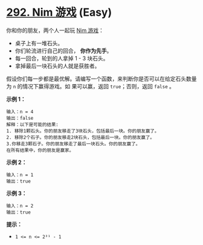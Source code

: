 # [292. Nim 游戏][link] (Easy)

[link]: https://leetcode.cn/problems/nim-game/

你和你的朋友，两个人一起玩 [Nim 游戏](https://baike.baidu.com/item/Nim游戏/6737105)：

- 桌子上有一堆石头。
- 你们轮流进行自己的回合， **你作为先手**。
- 每一回合，轮到的人拿掉 1 - 3 块石头。
- 拿掉最后一块石头的人就是获胜者。

假设你们每一步都是最优解。请编写一个函数，来判断你是否可以在给定石头数量为 `n` 的情况下赢得游戏。如
果可以赢，返回 `true`；否则，返回 `false` 。

**示例 1：**

```
输入：n = 4
输出：false
解释：以下是可能的结果:
1. 移除1颗石头。你的朋友移走了3块石头，包括最后一块。你的朋友赢了。
2. 移除2个石子。你的朋友移走2块石头，包括最后一块。你的朋友赢了。
3.你移走3颗石子。你的朋友移走了最后一块石头。你的朋友赢了。
在所有结果中，你的朋友是赢家。

```

**示例 2：**

```
输入：n = 1
输出：true

```

**示例 3：**

```
输入：n = 2
输出：true

```

**提示：**

- `1 <= n <= 2³¹ - 1`
